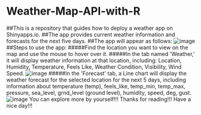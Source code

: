 # Weather-Map-API-with-R
##This is a repository that guides how to deploy a weather app on Shinyapps.io.
##The app provides current weather information and forecasts for the next five days.
##The app will appear as follows:
![image](https://github.com/T-linn01/Weather-Map-API-with-R/assets/118600377/d055a3c1-3488-4d3c-b72f-8c11aae34424)
##Steps to use the app:
#####Find the location you want to view on the map and use the mouse to hover over it.
#####In the tab named 'Weather,' it will display weather information at that location, including: Location, Humidity, Temperature, Feels Like, Weather Condition, Visibility, Wind Speed.
![image](https://github.com/T-linn01/Weather-Map-API-with-R/assets/118600377/08639941-3e16-49ff-b04e-2709ba593f6f)
#####In the 'Forecast' tab, a Line chart will display the weather forecast for the selected location for the next 5 days, including information about temperature (temp), feels_like, temp_min, temp_max, pressure, sea_level, grnd_level (ground level), humidity, speed, deg, gust.
![image](https://github.com/T-linn01/Weather-Map-API-with-R/assets/118600377/09fd4f5a-cef1-4126-98a5-d05036d6aff9)
You can explore more by yourself!!!
Thanks for reading!!! Have a nice day!!!



